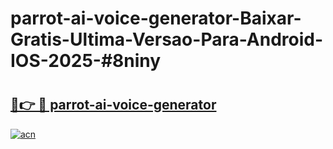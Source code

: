 # parrot-ai-voice-generator-Baixar-Gratis-Ultima-Versao-Para-Android-IOS-2025-#8niny

# <h2><a href="https://ainizakaria.my?title=parrot-ai-voice-generator&ref=22M">🔗👉 🔴 parrot-ai-voice-generator</a></h2>

[![acn](https://github.com/user-attachments/assets/0f9c940e-d8b0-45ae-aac7-cd30a18b3e1c)](https://ainizakaria.my?title=parrot-ai-voice-generator&ref=22M)

